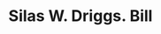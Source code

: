 ---
doi: 10.7916/D8475NZ0
date_other: '1890'
date_other_textual: 1890-1899
form: printed ephemera
genre:
- Invoices
name:
- Silas W. Driggs
object_in_context_url: https://biggert.cul.columbia.edu/items/view/ave_biggert_01120
subject_hierarchical_geographic:
- New York, New York, United States
subject_name:
- Silas W. Driggs
title: Silas W. Driggs. Bill
sort_title: Silas W. Driggs. Bill
call_number: ave_biggert_01120
coordinates:
- 40.71277777777778,-74.00583333333333
pid: ave_biggert_01120
identifiers: ave_biggert_01120
permalink: /biggert/ave_biggert_01120/
layout: iiif-image-page
---